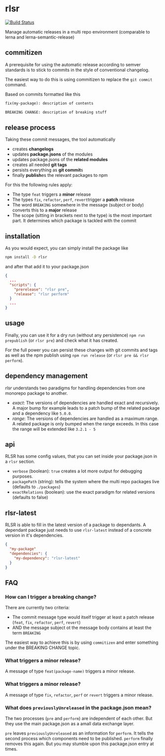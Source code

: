 # rlsr

[![Build Status](https://travis-ci.org/xing/rlsr.svg?branch=master)](https://travis-ci.org/xing/rlsr)

Manage automatic releases in a multi repo environment (comparable to
lerna and lerna-semantic-release)

## commitizen

A prerequisite for using the automatic release according to semver standards
is to stick to commits in the style of conventional changelog.

The easiest way to do this is using commitizen to replace the `git commit` command.

Based on commits formatted like this

```txt
fix(my-package): description of contents

BREAKING CHANGE: description of breaking stuff
```

## release process

Taking these commit messages, the tool automatically

* creates **changelogs**
* updates **package.jsons** of the modules
* updates package.jsons of the **related modules**
* creates all needed **git tags**
* persists everything as **git commit**s
* finally **publish**es the relevant packages to npm

For this the following rules apply:

* The type `feat` triggers a **minor** release
* The types `fix`, `refactor`, `perf`, `revert`trigger a **patch** release
* The word `BREAKING` somewhere in the message (subject or body) converts this to a **major** release
* The scope (sitting in brackets next to the type) is the most important part. It determines which package is tackled with the commit

## installation

As you would expect, you can simply install the package like

```sh
npm install -D rlsr
```

and after that add it to your package.json

```json
{
  ...
  "scripts": {
    "prerelease": "rlsr pre",
    "release": "rlsr perform"
  }
  ...
}
```


## usage

Finally, you can use it for a dry run (without any persistence)
`npm run prepublish` (or `rlsr pre`) and check what it has created.

For the full power you can persist these changes with git commits and tags as well as the
npm publish using `npm run release` (or `rlsr pre && rlsr perform`).

## dependency management

*rlsr* understands two paradigms for handling dependencies from one monorepo package to another.

- *exact*: The versions of dependencies are handled exact and recursively. A major bump
  for example leads to a patch bump of the related package and a dependency like `5.0.0`.
- *range*: The versions of dependencies are handled as a maximum range. A related package
  is only bumped when the range exceeds. In this case the range will be extended like
  `3.2.1 - 5`

## api

RLSR has some config values, that you can set inside your package.json in a `rlsr` section.

* `verbose` (boolean): `true` creates a lot more output for debugging purposes.
* `packagePath` (string): tells the system where the multi repo packages live (defaults to `./packages`)
* `exactRelations` (boolean): use the exact paradigm for related versions (defaults to false)

## rlsr-latest

RLSR is able to fill in the latest version of a package to dependants.
A dependant package just needs to use `rlsr-latest` instead of a concrete version in it's dependencies.

```json
{
  "my-package"
  "dependencies": {
    "my-dependency": "rlsr-latest"
  }
}
```

## FAQ

### How can I trigger a breaking change?

There are currently two criteria:

- The commit message type would itself trigger at least a patch release
  (`feat`, `fix`, `refactor`,   `perf`, `revert`)
- AND the message subject ot the message body contains at least the term `BREAKING`

The easiest way to achieve this is by using `commitizen` and enter something under
the BREAKING CHANGE topic.

### What triggers a minor release?

A message of type `feat(package-name)` triggers a minor release.

### What triggers a minor release?

A message of type `fix`, `refactor`, `perf` or `revert` triggers a minor release.

### What does `previouslyUnreleased` in the package.json mean?

The two processes (`pre` and `perform`) are independent of each other. But they
use the main package.json as a amall data exchange layer.

`pre` leaves `previouslyUnreleased` as an information for `perform`. It tells the second process
which components need to be published. `perform` finally removes this again. But you
may stumble upon this package.json entry at times.